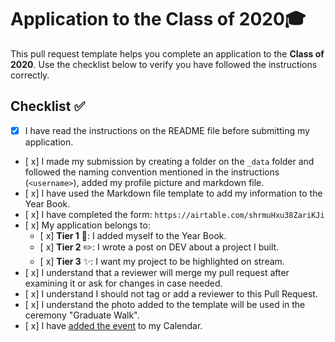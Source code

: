 # Application to the Class of 2020🎓

This pull request template helps you complete an application to the **Class of 2020**. Use the checklist below to verify you have followed the instructions correctly. 

## Checklist ✅

*[x] I have read the instructions on the README file before submitting my application. 
- [ x] I made my submission by creating a folder on the `_data` folder and followed the naming convention mentioned in the instructions (`<username>`), added my profile picture and markdown file.
- [ x] I have used the Markdown file template to add my information to the Year Book.
- [ x] I have completed the form: `https://airtable.com/shrmuHxu38ZariKJi`
- [ x] My application belongs to:
  - [ x] **Tier 1** 📖: I added myself to the Year Book.
  - [ x] **Tier 2** ✏️: I wrote a post on DEV about a project I built.
  - [ x] **Tier 3** ✨: I want my project to be highlighted on stream.
- [ x] I understand that a reviewer will merge my pull request after examining it or ask for changes in case needed.
- [ x] I understand I should not tag or add a reviewer to this Pull Request.
- [ x] I understand the photo added to the template will be used in the ceremony "Graduate Walk". 
- [ x] I have [added the event](http://www.google.com/calendar/event?action=TEMPLATE&dates=20200615T160000Z%2F20200615T183000Z&text=%24%20git%20remote%20%3Cgraduation%3E%20%F0%9F%8E%93&location=https%3A%2F%2Fwww.twitch.tv%2Fgithubeducation&details=) to my Calendar.

